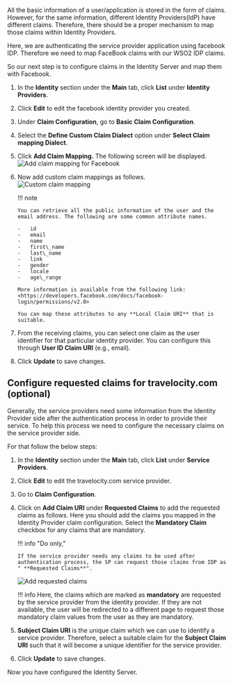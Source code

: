All the basic information of a user/application is stored in the form of
claims. However, for the same information, different Identity Providers(IdP)
have different claims. Therefore, there should be a proper mechanism to
map those claims within Identity Providers.

Here, we are authenticating the service provider application using
facebook IDP. Therefore we need to map FaceBook claims with our WSO2 IDP
claims.

So our next step is to configure claims in the Identity Server and map
them with Facebook.

1.  In the **Identity** section under the **Main** tab, click **List**
    under **Identity Providers**.
    
2.  Click **Edit** to edit the facebook identity provider you created.

3.  Under **Claim Configuration**, go to **Basic Claim Configuration**.
    
4.  Select the **Define Custom Claim Dialect** option under **Select
    Claim mapping Dialect**.
    
5.  Click **Add Claim Mapping.** The following screen will be
    displayed.  
    ![Add claim mapping for Facebook]({{base_path}}/assets/img/fragments/add-claim-mapping-for-facebook.png)
    
6.  Now add custom claim mappings as follows.  
    ![Custom claim mapping]({{base_path}}/assets/img/fragments/custom-claim-mapping.png)

    !!! note 
    
		You can retrieve all the public information of the user and the
		email address. The following are some common attribute names.

		-	id  
		-	email  
		-	name  
		-	first\_name  
		-	last\_name  
		-	link  
		-	gender  
		-	locale  
		-	age\_range

		More information is available from the following link:
		<https://developers.facebook.com/docs/facebook-login/permissions/v2.0>

		You can map these attributes to any **Local Claim URI** that is
		suitable.

7.  From the receiving claims, you can select one claim as the user
    identifier for that particular identity provider. You can configure
    this through **User ID Claim URI** (e.g., email).
8.  Click **Update** to save changes.

## Configure requested claims for travelocity.com (optional)

Generally, the service providers need some information from the Identity
Provider side after the authentication process in order to provide their
service. To help this process we need to configure the necessary claims
on the service provider side.

For that follow the below steps:

1.  In the **Identity** section under the **Main** tab, click **List**
    under **Service Providers**.
2.  Click **Edit** to edit the travelocity.com service provider.
3.  Go to **Claim Configuration**.
4.  Click on **Add Claim URI** under **Requested Claims** to add the
    requested claims as follows. Here you should add the claims you
    mapped in the Identity Provider claim configuration. Select the
    **Mandatory Claim** checkbox for any claims that are mandatory.

    !!! info "Do only,"

		If the service provider needs any claims to be used after
		authentication process, the SP can request those claims from IDP as
		" **Requested Claims**".

    ![Add requested claims]({{base_path}}/assets/img/fragments/add-requested-claims.png)

	!!! info 
		Here, the claims which are marked as **mandatory** are requested by
		the service provider from the identity provider. If they are not
		available, the user will be redirected to a different page to
		request those mandatory claim values from the user as they are
		mandatory.

5.  **Subject Claim URI** is the unique claim which we can use to
    identify a service provider. Therefore, select a suitable claim for
    the **Subject Claim URI** such that it will become a unique
    identifier for the service provider.

6.  Click **Update** to save changes.

Now you have configured the Identity Server.